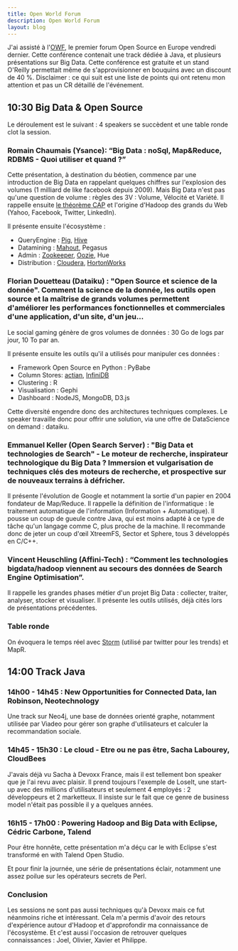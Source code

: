 ```yaml
---
title: Open World Forum
description: Open World Forum
layout: blog
---
```

J'ai assisté à l'[OWF](http://www.openworldforum.org/), le premier forum Open Source en Europe
vendredi dernier. Cette conférence contenait une track dédiée à Java, et plusieurs présentations sur
Big Data. Cette conférence est gratuite et un stand O'Reilly permettait même de s'approvisionner en
bouquins avec un discount de 40 %. Disclaimer : ce qui suit est une liste de points qui ont retenu
mon attention et pas un CR détaillé de l'événement.

## 10:30 Big Data & Open Source

Le déroulement est le suivant : 4 speakers se succèdent et une table ronde clot la session.

### Romain Chaumais (Ysance): “Big Data : noSql, Map&Reduce, RDBMS - Quoi utiliser et quand ?”

Cette présentation, à destination du béotien, commence par une introduction de Big Data en rappelant
quelques chiffres sur l'explosion des volumes (1 milliard de like facebook depuis 2009). Mais Big
Data n'est pas qu'une question de volume : règles des 3V : Volume, Vélocité et Variété. Il rappelle
ensuite [le théorème CAP](http://en.wikipedia.org/wiki/CAP_theorem) et l'origine d'Hadoop des grands
du Web (Yahoo, Facebook, Twitter, LinkedIn).

Il présente ensuite l'écosystème :

-   QueryEngine : [Pig](http://pig.apache.org/), [Hive](http://hive.apache.org/)
-   Datamining : [Mahout](http://mahout.apache.org/), Pegasus
-   Admin : [Zookeeper](http://zookeeper.apache.org/), [Oozie](http://oozie.apache.org/), Hue
-   Distribution : [Cloudera](http://www.cloudera.com/), [HortonWorks](http://hortonworks.com/)

### Florian Douetteau (Dataiku) : "Open Source et science de la donnée". Comment la science de la donnée, les outils open source et la maîtrise de grands volumes permettent d'améliorer les performances fonctionnelles et commerciales d'une application, d'un site, d'un jeu…

Le social gaming génère de gros volumes de données : 30 Go de logs par jour, 10 To par an.

Il présente ensuite les outils qu'il a utilisés pour manipuler ces données :

-   Framework Open Source en Python : PyBabe
-   Column Stores: [actian](http://www.actian.com/), [InfiniDB](http://infinidb.org/)
-   Clustering : R
-   Visualisation : Gephi
-   Dashboard : NodeJS, MongoDB, D3.js

Cette diversité engendre donc des architectures techniques complexes. Le speaker travaille donc pour
offrir une solution, via une offre de DataScience on demand : dataiku.

### Emmanuel Keller (Open Search Server) : "Big Data et technologies de Search" - Le moteur de recherche, inspirateur technologique du Big Data ? Immersion et vulgarisation de techniques clés des moteurs de recherche, et prospective sur de nouveaux terrains à défricher.

Il présente l'évolution de Google et notamment la sortie d'un papier en 2004 fondateur de
Map/Reduce. Il rappelle la définition de l'informatique : le traitement automatique de l'information
(Information + Automatique). Il pousse un coup de gueule contre Java, qui est moins adapté à ce type
de tâche qu'un langage comme C, plus proche de la machine. Il recommande donc de jeter un coup
d'œil XtreemFS, Sector et Sphere, tous 3 développés en C/C++.

### Vincent Heuschling (Affini-Tech) : “Comment les technologies bigdata/hadoop viennent au secours des données de Search Engine Optimisation”.

Il rappelle les grandes phases métier d'un projet Big Data : collecter, traiter, analyser, stocker
et visualiser. Il présente les outils utilisés, déjà cités lors de présentations précédentes.

### Table ronde

On évoquera le temps réel avec [Storm](http://storm-project.net/) (utilisé par twitter pour les
trends) et MapR.

## 14:00 Track Java

### 14h00 - 14h45 : New Opportunities for Connected Data, Ian Robinson, Neotechnology

Une track sur Neo4j, une base de données orienté graphe, notamment utilisée par Viadeo pour gérer
son graphe d'utilisateurs et calculer la recommandation sociale.

### 14h45 - 15h30 : Le cloud - Etre ou ne pas être, Sacha Labourey, CloudBees

J'avais déjà vu Sacha à Devoxx France, mais il est tellement bon speaker que je l'ai revu avec
plaisir. Il prend toujours l'exemple de LoseIt, une start-up avec des millions d'utilisateurs et
seulement 4 employés : 2 développeurs et 2 marketteux. Il insiste sur le fait que ce genre de
business model n'était pas possible il y a quelques années.

### 16h15 - 17h00 : Powering Hadoop and Big Data with Eclipse, Cédric Carbone, Talend

Pour être honnête, cette présentation m'a déçu car le with Eclipse s'est transformé en with Talend
Open Studio.

Et pour finir la journée, une série de présentations éclair, notamment une assez poilue sur les
opérateurs secrets de Perl.

### Conclusion

Les sessions ne sont pas aussi techniques qu'à Devoxx mais ce fut néanmoins riche et intéressant.
Cela m'a permis d'avoir des retours d'expérience autour d'Hadoop et d'approfondir ma connaissance de
l'écosystème. Et c'est aussi l'occasion de retrouver quelques connaissances : Joel, Olivier, Xavier
et Philippe.
